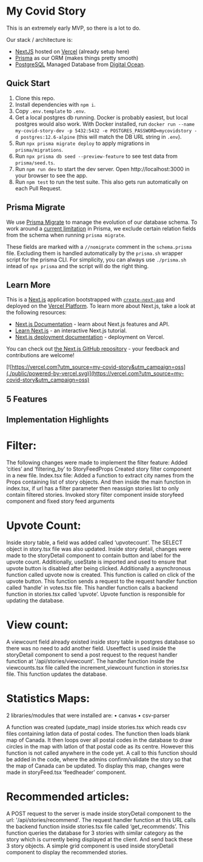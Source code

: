 # My Covid Story

This is an extremely early MVP, so there is a lot to do.

Our stack / architecture is:

- [NextJS](https://next.js.org/) hosted on [Vercel](https://vercel.com) (already setup here)
- [Prisma](https://prisma.io) as our ORM (makes things pretty smooth)
- [PostgreSQL](https://www.postgresql.org/) Managed Database from [Digital Ocean](https://www.digitalocean.com/).

## Quick Start

1. Clone this repo.
1. Install dependencies with `npm i`.
1. Copy `.env.template` to `.env`.
1. Get a local postgres db running.
   Docker is probably easiest, but local postgres would also work.
   With Docker installed, run `docker run --name my-covid-story-dev -p 5432:5432 -e POSTGRES_PASSWORD=mycovidstory -d postgres:12.6-alpine` (this will match the DB URL string in `.env`).
1. Run `npx prisma migrate deploy` to apply migrations in `prisma/migrations`.
1. Run `npx prisma db seed --preview-feature` to see test data from `prisma/seed.ts`.
1. Run `npm run dev` to start the dev server.
   Open http://localhost:3000 in your browser to see the app.
1. Run `npm test` to run the test suite.
   This also gets run automatically on each Pull Request.

## Prisma Migrate

We use [Prisma Migrate](https://www.prisma.io/docs/concepts/components/prisma-migrate) to manage the evolution of our database schema.
To work around a [current limitation](https://github.com/prisma/prisma/issues/7351) in Prisma, we exclude certain relation fields from the schema when running `prisma migrate`.

These fields are marked with a `//nomigrate` comment in the `schema.prisma` file.
Excluding them is handled automatically by the `prisma.sh` wrapper script for the prisma CLI.
For simplicity, you can always use `./prisma.sh` intead of `npx prisma` and the script will do the right thing.

## Learn More

This is a [Next.js](https://nextjs.org/) application bootstrapped with [`create-next-app`](https://github.com/vercel/next.js/tree/canary/packages/create-next-app) and deployed on the [Vercel Platform](https://vercel.com/).
To learn more about Next.js, take a look at the following resources:

- [Next.js Documentation](https://nextjs.org/docs) - learn about Next.js features and API.
- [Learn Next.js](https://nextjs.org/learn) - an interactive Next.js tutorial.
- [Next.js deployment documentation](https://nextjs.org/docs/deployment) - deployment on Vercel.

You can check out [the Next.js GitHub repository](https://github.com/vercel/next.js/) - your feedback and contributions are welcome!

[![https://vercel.com?utm_source=my-covid-story&utm_campaign=oss](./public/powered-by-vercel.svg)](https://vercel.com?utm_source=my-covid-story&utm_campaign=oss)

## 5 Features
## Implementation Highlights
# Filter:
The following changes were made to implement the filter feature:
Added ‘cities’ and ‘filtering_by’ to StoryFeedProps
Created story filter component in a new file.
Index.tsx file: Added a function to extract city names from the Props containing list of story objects.
And then inside the main function in index.tsx, if url has a filter parameter then reassign stories list to only contain filtered stories.
Invoked story filter component inside storyfeed component and fixed story feed arguments

# Upvote Count:
Inside story table, a field was added called ‘upvotecount’. The SELECT object in story.tsx file was also updated. 
Inside story detail, changes were made to the storyDetail component to contain button and label for the upvote count. 
Additionally, useState is imported and used to ensure that upvote button is disabled after being clicked.
Additionally a asynchronous function called upvote now is created. This function is called on click of the upvote button.
This function sends a request to the request handler function called ‘handle’ in votes.tsx file. This handler function calls a backend function in stories.tsx called ‘upvote’. Upvote function is responsible for updating the database.

# View count:
A viewcount field already existed inside story table in postgres database so there was no need to add another field.
Useeffect is used inside the storyDetail component to send a post request to the request handler function at '/api/stories/viewcount'. The handler function inside the viewcounts.tsx file called the increment_viewcount function in stories.tsx file. This function updates the database.

# Statistics Maps:
2 libraries/modules that were installed are:
•	canvas
•	csv-parser

A function was created (update_map) inside stories.tsx which reads csv files containing latlon data of postal codes. The function then loads blank map of Canada. It then loops over all postal codes in the database to draw circles in the map with latlon of that postal code as its centre. 
However this function is not called anywhere in the code yet. A call to this function should be added in the code, where the admins confirm/validate the story so that the map of Canada can be updated. 
To display this map, changes were made in storyFeed.tsx ‘feedheader’ component.




# Recommended articles:
A POST request to the server is made inside storyDetail component to the url: '/api/stories/recommend'.
The request handler function at this URL calls the backend function inside stories.tsx file called ‘get_recommends’.
This function queries the database for 3 stories with similar category as the story which is currently being displayed at the client. And send back these 3 story objects. 
A simple grid component is used inside storyDetail component to display the recommended stories.

